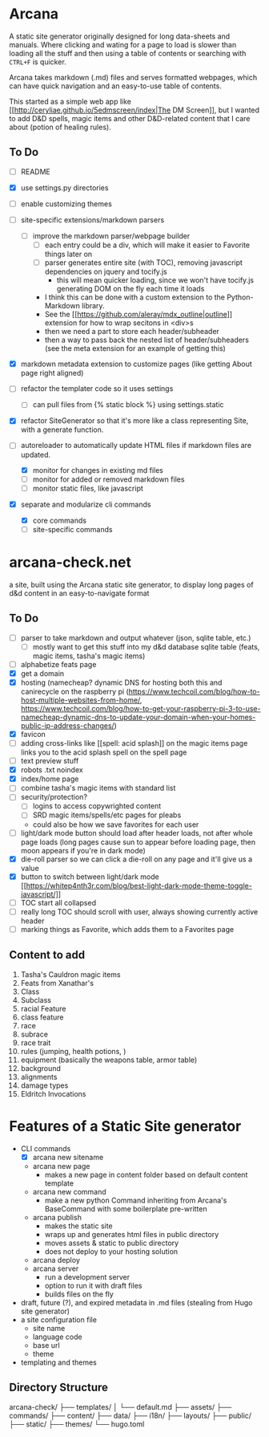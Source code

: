 # Arcana
A static site generator originally designed for long data-sheets and manuals. Where clicking and wating for a page to load is slower than loading all the stuff and then using a table of contents or searching with `CTRL+F` is quicker.

Arcana takes markdown (.md) files and serves formatted webpages, which can have quick navigation and an easy-to-use table of contents.

This started as a simple web app like [[http://ceryliae.github.io/5edmscreen/index|The DM Screen]], but I wanted to add D&D spells, magic items and other D&D-related content that I care about (potion of healing rules).

## To Do
 - [ ] README
 - [x] use settings.py directories
 - [ ] enable customizing themes
 - [ ] site-specific extensions/markdown parsers
    - [ ] improve the markdown parser/webpage builder
    	- [ ] each entry could be a div, which will make it easier to Favorite things later on
    	- [ ] parser generates entire site (with TOC), removing javascript dependencies on jquery and tocify.js
    		- this will mean quicker loading, since we won't have tocify.js generating DOM on the fly each time it loads
         - I think this can be done with a custom extension to the Python-Markdown library. 
         - See the [[https://github.com/aleray/mdx_outline|outline]] extension for how to wrap secitons in \<div\>s 
         - then we need a part to store each header/subheader
         - then a way to pass back the nested list of header/subheaders (see the meta extension for an example of getting this)
 - [x] markdown metadata extension to customize pages (like getting About page right aligned)
 - [ ] refactor the templater code so it uses settings
 	- [ ] can pull files from {% static block %} using settings.static
 - [x] refactor SiteGenerator so that it's more like a class representing Site, with a generate function. 

 - [ ] autoreloader to automatically update HTML files if markdown files are updated. 
   - [x] monitor for changes in existing md files
   - [ ] monitor for added or removed markdown files
   - [ ] monitor static files, like javascript
 - [x] separate and modularize cli commands
   - [x] core commands
   - [ ] site-specific commands

# arcana-check.net
a site, built using the Arcana static site generator, to display long pages of d&d content in an easy-to-navigate format

## To Do
 - [ ] parser to take markdown and output whatever (json, sqlite table, etc.)
    - [ ] mostly want to get this stuff into my d&d database sqlite table (feats, magic items, tasha's magic items)
 - [ ] alphabetize feats page
 - [x] get a domain
 - [x] hosting (namecheap? dynamic DNS for hosting both this and canirecycle on the raspberry pi (https://www.techcoil.com/blog/how-to-host-multiple-websites-from-home/, https://www.techcoil.com/blog/how-to-get-your-raspberry-pi-3-to-use-namecheap-dynamic-dns-to-update-your-domain-when-your-homes-public-ip-address-changes/)
 - [x] favicon
 - [ ] adding cross-links like [[spell: acid splash]] on the magic items page links you to the acid splash spell on the spell page
 - [ ] text preview stuff
 - [x] robots .txt noindex
 - [x] index/home page
 - [ ] combine tasha's magic items with standard list
 - [ ] security/protection?
    - [ ] logins to access copywrighted content
    - [ ] SRD magic items/spells/etc pages for pleabs
    - could also be how we save favorites for each user
 - [ ] light/dark mode button should load after header loads, not after whole page loads (long pages cause sun to appear before loading page, then moon appears if you're in dark mode)
 - [x] die-roll parser so we can click a die-roll on any page and it'll give us a value
 - [x] button to switch between light/dark mode [[https://whitep4nth3r.com/blog/best-light-dark-mode-theme-toggle-javascript/]]
 - [ ] TOC start all collapsed
 - [ ] really long TOC should scroll with user, always showing currently active header
 - [ ] marking things as Favorite, which adds them to a Favorites page

## Content to add
 1. Tasha's Cauldron magic items
 2. Feats from Xanathar's
 1. Class
 2. Subclass
 3. racial Feature
 3. class feature
 5. race
 6. subrace
 7. race trait
 8. rules (jumping, health potions, )
 9. equipment (basically the weapons table, armor table)
 10. background
 11. alignments
 12. damage types
 13. Eldritch Invocations

# Features of a Static Site generator
 - CLI commands
   - [x] arcana new sitename
   - arcana new page
      - makes a new page in content folder based on default content template
   - arcana new command
      - make a new python Command inheriting from Arcana's BaseCommand with some boilerplate pre-written
   - arcana publish
      - makes the static site
      - wraps up and generates html files in public directory
      - moves assets & static to public directory
      - does not deploy to your hosting solution
   - arcana deploy
   - arcana server
      - run a development server
      - option to run it with draft files
      - builds files on the fly
 - draft, future (?), and expired metadata in .md files (stealing from Hugo site generator)
 - a site configuration file
   - site name
   - language code
   - base url
   - theme
 - templating and themes

## Directory Structure
arcana-check/
├── templates/
│   └── default.md
├── assets/
├── commands/
├── content/
├── data/
├── i18n/
├── layouts/
├── public/
├── static/
├── themes/
└── hugo.toml
